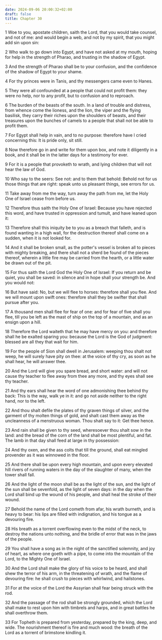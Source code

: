 ```yaml
---
date: 2024-09-06 20:00:32+02:00
draft: false
title: Chapter 30
---
```




1 Woe to you, apostate children, saith the Lord, that you would take counsel, and not of me: and would begin a web, and not by my spirit, that you might add sin upon sin:

2 Who walk to go down into Egypt, and have not asked at my mouth, hoping for help in the strength of Pharao, and trusting in the shadow of Egypt.

3 And the strength of Pharao shall be to your confusion, and the confidence of the shadow of Egypt to your shame.

4 For thy princes were in Tanis, and thy messengers came even to Hanes.

5 They were all confounded at a people that could not profit them: they were no help, nor to any profit, but to confusion and to reproach.

6 The burden of the beasts of the south. In a land of trouble and distress, from whence come the lioness, and the lion, the viper and the flying basilisk, they carry their riches upon the shoulders of beasts, and their treasures upon the bunches of camels to a people that shall not be able to profit them.

7 For Egypt shall help in vain, and to no purpose: therefore have I cried concerning this: It is pride only, sit still.

8 Now therefore go in and write for them upon box, and note it diligently in a book, and it shall be in the latter days for a testimony for ever.

9 For it is a people that provoketh to wrath, and lying children that will not hear the law of God.

10 Who say to the seers: See not: and to them that behold: Behold not for us those things that are right: speak unto us pleasant things, see errors for us.

11 Take away from me the way, turn away the path from me, let the Holy One of Israel cease from before us.

12 Therefore thus saith the Holy One of Israel: Because you have rejected this word, and have trusted in oppression and tumult, and have leaned upon it:

13 Therefore shall this iniquity be to you as a breach that falleth, and is found wanting in a high wall, for the destruction thereof shall come on a sudden, when it is not looked for.

14 And it shall be broken small, as the potter's vessel is broken all to pieces with mighty breaking, and there shall not a sherd be found of the pieces thereof, wherein a little fire may be carried from the hearth, or a little water be drawn out of the pit.

15 For thus saith the Lord God the Holy One of Israel: If you return and be quiet, you shall be saved: in silence and in hope shall your strength be. And you would not:

16 But have said: No, but we will flee to horses: therefore shall you flee. And we will mount upon swift ones: therefore shall they be swifter that shall pursue after you.

17 A thousand men shall flee for fear of one: and for fear of five shall you flee, till you be left as the mast of ship on the top of a mountain, and as an ensign upon a hill.

18 Therefore the Lord waiteth that he may have mercy on you: and therefore shall he be exalted sparing you: because the Lord is the God of judgment: blessed are all they that wait for him.

19 For the people of Sion shall dwell in Jerusalem: weeping thou shalt not weep, he will surely have pity on thee: at the voice of thy cry, as soon as he shall hear, he will answer thee.

20 And the Lord will give you spare bread, and short water: and will not cause thy teacher to flee away from thee any more, and thy eyes shall see thy teacher.

21 And thy ears shall hear the word of one admonishing thee behind thy back: This is the way, walk ye in it: and go not aside neither to the right hand, nor to the left.

22 And thou shalt defile the plates of thy graven things of silver, and the garment of thy molten things of gold, and shalt cast them away as the uncleanness of a menstruous woman. Thou shalt say to it: Get thee hence.

23 And rain shall be given to thy seed, wheresoever thou shalt sow in the land: and the bread of the corn of the land shall be most plentiful, and fat. The lamb in that day shall feed at large in thy possession:

24 And thy oxen, and the ass colts that till the ground, shall eat mingled provender as it was winnowed in the floor.

25 And there shall be upon every high mountain, and upon every elevated hill rivers of running waters in the day of the slaughter of many, when the tower shall fall.

26 And the light of the moon shall be as the light of the sun, and the light of the sun shall be sevenfold, as the light of seven days: in the day when the Lord shall bind up the wound of his people, and shall heal the stroke of their wound.

27 Behold the name of the Lord cometh from afar, his wrath burneth, and is heavy to bear: his lips are filled with indignation, and his tongue as a devouring fire.

28 His breath as a torrent overflowing even to the midst of the neck, to destroy the nations unto nothing, and the bridle of error that was in the jaws of the people.

29 You shall have a song as in the night of the sanctified solemnity, and joy of heart, as where one goeth with a pipe, to come into the mountain of the Lord, to the Mighty One of Israel.

30 And the Lord shall make the glory of his voice to be heard, and shall shew the terror of his arm, in the threatening of wrath, and the flame of devouring fire: he shall crush to pieces with whirlwind, and hailstones.

31 For at the voice of the Lord the Assyrian shall fear being struck with the rod.

32 And the passage of the rod shall be strongly grounded, which the Lord shall make to rest upon him with timbrels and harps, and in great battles he shall overthrow them.

33 For Topheth is prepared from yesterday, prepared by the king, deep, and wide. The nourishment thereof is fire and much wood: the breath of the Lord as a torrent of brimstone kindling it.

